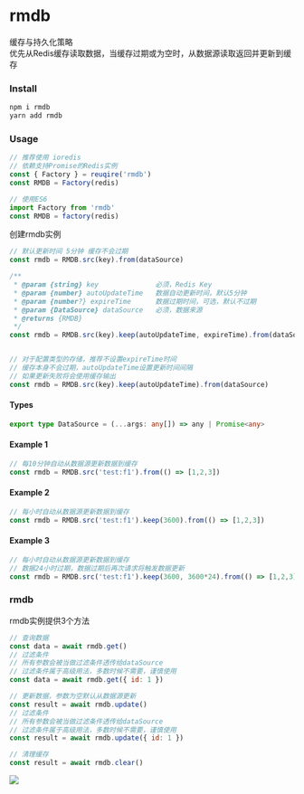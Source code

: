 # rmdb
缓存与持久化策略  
优先从Redis缓存读取数据，当缓存过期或为空时，从数据源读取返回并更新到缓存

### Install
```sh
npm i rmdb
yarn add rmdb
```

### Usage
```js
// 推荐使用 ioredis
// 依赖支持Promise的Redis实例
const { Factory } = reuqire('rmdb')
const RMDB = Factory(redis)
```
```js
// 使用ES6
import Factory from 'rmdb'
const RMDB = factory(redis)
```

创建rmdb实例
```js
// 默认更新时间 5分钟 缓存不会过期
const rmdb = RMDB.src(key).from(dataSource)

/**
 * @param {string} key              必须，Redis Key
 * @param {number} autoUpdateTime   数据自动更新时间，默认5分钟
 * @param {number?} expireTime      数据过期时间，可选，默认不过期
 * @param {DataSource} dataSource   必须，数据来源
 * @returns {RMDB}
 */
const rmdb = RMDB.src(key).keep(autoUpdateTime, expireTime).from(dataSource)


// 对于配置类型的存储，推荐不设置expireTime时间
// 缓存本身不会过期，autoUpdateTime设置更新时间间隔
// 如果更新失败将会使用缓存输出
const rmdb = RMDB.src(key).keep(autoUpdateTime).from(dataSource)
```

#### Types
```ts
export type DataSource = (...args: any[]) => any | Promise<any>
```


#### Example 1
```js
// 每10分钟自动从数据源更新数据到缓存
const rmdb = RMDB.src('test:f1').from(() => [1,2,3])
```

#### Example 2
```js
// 每小时自动从数据源更新数据到缓存
const rmdb = RMDB.src('test:f1').keep(3600).from(() => [1,2,3])
```

#### Example 3
```js
// 每小时自动从数据源更新数据到缓存
// 数据24小时过期，数据过期后再次请求将触发数据更新
const rmdb = RMDB.src('test:f1').keep(3600, 3600*24).from(() => [1,2,3])
```

### rmdb
rmdb实例提供3个方法
```js
// 查询数据
const data = await rmdb.get()
// 过滤条件
// 所有参数会被当做过滤条件透传给dataSource
// 过滤条件属于高级用法，多数时候不需要，谨慎使用
const data = await rmdb.get({ id: 1 })
```
```js
// 更新数据，参数为空默认从数据源更新
const result = await rmdb.update()
// 过滤条件
// 所有参数会被当做过滤条件透传给dataSource
// 过滤条件属于高级用法，多数时候不需要，谨慎使用
const result = await rmdb.update({ id: 1 })
```
```js
// 清理缓存
const result = await rmdb.clear()
```

![](http://assets.processon.com/chart_image/5bdc11c0e4b00cdc18c90d9b.png)